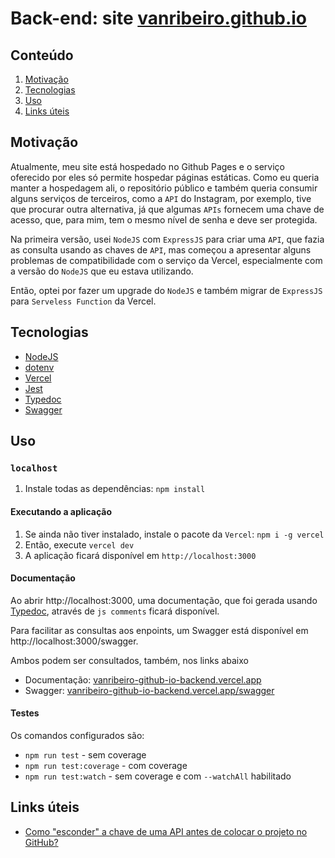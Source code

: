 # Back-end: site [vanribeiro.github.io](https://vanribeiro.github.io/)

## Conteúdo
1. [Motivação](#motivação)
2. [Tecnologias](#tecnologias)
3. [Uso](#uso)
5. [Links úteis](#links-úteis)

## Motivação
Atualmente, meu site está hospedado no Github Pages e o serviço oferecido por eles só permite hospedar páginas estáticas. Como eu queria manter a hospedagem ali, o repositório público e também queria consumir alguns serviços de terceiros, como a `API` do Instagram, por exemplo, tive que procurar outra alternativa, já que algumas `APIs` fornecem uma chave de acesso, que, para mim, tem o mesmo nível de senha e deve ser protegida.

Na primeira versão, usei `NodeJS` com `ExpressJS` para criar uma `API`, que fazia as consulta usando as chaves de `API`, mas começou a apresentar alguns problemas de compatibilidade com o serviço da Vercel, especialmente com a versão do `NodeJS` que eu estava utilizando. 

Então, optei por fazer um upgrade do `NodeJS` e também migrar de `ExpressJS` para `Serveless Function` da Vercel.

## Tecnologias 

- [NodeJS](https://nodejs.org/en/)
- [dotenv](https://www.npmjs.com/package/dotenv)
- [Vercel](https://vercel.com/)
- [Jest](https://jestjs.io/)
- [Typedoc](https://typedoc.org/)
- [Swagger](https://swagger.io/)

## Uso

### `localhost`

1. Instale todas as dependências: `npm install`

#### Executando a aplicação

1. Se ainda não tiver instalado, instale o pacote da `Vercel`: `npm i -g vercel`
2. Então, execute `vercel dev`
3. A aplicação ficará disponível em `http://localhost:3000`

#### Documentação

Ao abrir http://localhost:3000, uma documentação, que foi gerada usando [Typedoc](https://typedoc.org/), através de `js comments` ficará disponível. 

Para facilitar as consultas aos enpoints, um Swagger está disponível em http://localhost:3000/swagger.

Ambos podem ser consultados, também, nos links abaixo
- Documentação: [vanribeiro-github-io-backend.vercel.app](https://vanribeiro-github-io-backend.vercel.app/)
- Swagger: [vanribeiro-github-io-backend.vercel.app/swagger](https://vanribeiro-github-io-backend.vercel.app/swagger)


#### Testes

Os comandos configurados são:

- `npm run test` - sem coverage
- `npm run test:coverage` - com coverage
- `npm run test:watch` - sem coverage e com `--watchAll` habilitado

## Links úteis

- [Como "esconder" a chave de uma API antes de colocar o projeto no GitHub?](https://pt.stackoverflow.com/questions/477756/como-esconder-a-chave-de-uma-api-antes-de-colocar-o-projeto-no-github)

